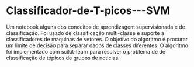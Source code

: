# Classificador-de-T-picos---SVM
Um notebook alguns dos conceitos de aprendizagem supervisionada e de classificação. Foi usado de classificação multi-classe e suporte a classificadores de maquinas de vetores. O objetivo do algoritmo é procurar um limite de decisão para separar dados de classes diferentes. O algoritmo foi implementado com scikit-learn para resolver o problema de de classificação de tópicos de grupos de noticias.
